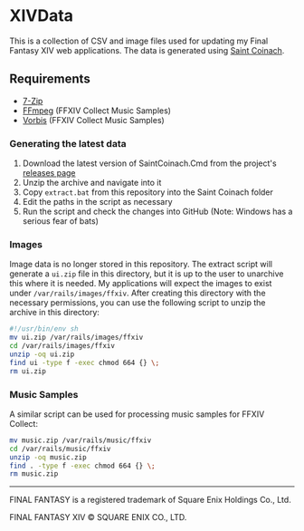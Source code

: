 # XIVData

This is a collection of CSV and image files used for updating my Final Fantasy XIV web applications. The data is generated using [Saint Coinach](https://github.com/ufx/SaintCoinach).

## Requirements
* [7-Zip](https://www.7-zip.org/)
* [FFmpeg](https://ffmpeg.org/download.html) (FFXIV Collect Music Samples)
* [Vorbis](https://xiph.org/vorbis/) (FFXIV Collect Music Samples)


### Generating the latest data

1. Download the latest version of SaintCoinach.Cmd from the project's [releases page](https://github.com/xivapi/SaintCoinach/releases)
2. Unzip the archive and navigate into it
3. Copy `extract.bat` from this repository into the Saint Coinach folder
4. Edit the paths in the script as necessary
5. Run the script and check the changes into GitHub (Note: Windows has a serious fear of bats)

### Images

Image data is no longer stored in this repository. The extract script will generate a `ui.zip` file in this directory, but it is up to the user to unarchive this where it is needed. My applications will expect the images to exist under `/var/rails/images/ffxiv`. After creating this directory with the necessary permissions, you can use the following script to unzip the archive in this directory:

```sh
#!/usr/bin/env sh
mv ui.zip /var/rails/images/ffxiv
cd /var/rails/images/ffxiv
unzip -oq ui.zip
find ui -type f -exec chmod 664 {} \;
rm ui.zip
```

### Music Samples

A similar script can be used for processing music samples for FFXIV Collect:

```sh
mv music.zip /var/rails/music/ffxiv
cd /var/rails/music/ffxiv
unzip -oq music.zip
find . -type f -exec chmod 664 {} \;
rm music.zip
```

---

FINAL FANTASY is a registered trademark of Square Enix Holdings Co., Ltd.

FINAL FANTASY XIV © SQUARE ENIX CO., LTD.
